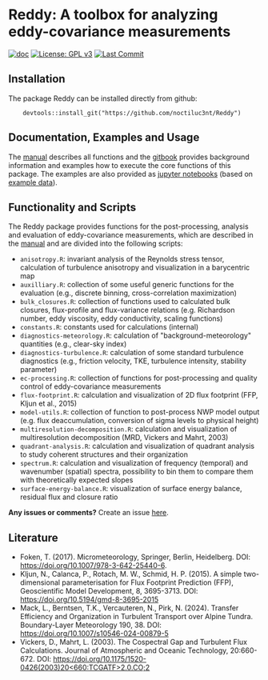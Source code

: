 # Reddy: A toolbox for analyzing eddy-covariance measurements
<!-- badges: start 
[![CRAN status](https://www.r-pkg.org/badges/version/Reddy)](https://cran.r-project.org/package=Reddy) -->
[![doc](https://img.shields.io/badge/Reddy-documentation-blue)](https://noctiluc3nt.github.io/ec_analyze/)
[![License: GPL v3](https://img.shields.io/badge/License-GPLv3-blue.svg)](https://www.gnu.org/licenses/gpl-3.0)
[![Last Commit](https://img.shields.io/github/last-commit/noctiluc3nt/Reddy)](https://github.com/noctiluc3nt/Reddy)
<!--[![maintained](https://img.shields.io/badge/maintained-black)
<!-- badges: end -->


## Installation
The package Reddy can be installed directly from github:
```
    devtools::install_git("https://github.com/noctiluc3nt/Reddy")
```

## Documentation, Examples and Usage
The [manual](https://github.com/noctiluc3nt/Reddy/tree/main/inst/manual/Reddy-manual.pdf) describes all functions and the [gitbook](https://noctiluc3nt.github.io/ec_analyze/) provides background information and examples how to execute the core functions of this package. The examples are also provided as [jupyter notebooks](https://github.com/noctiluc3nt/ec_analyze/tree/main/notebooks) (based on [example data](https://github.com/noctiluc3nt/ec_analyze/tree/main/data)).

## Functionality and Scripts
The Reddy package provides functions for the post-processing, analysis and evaluation of eddy-covariance measurements, which are described in the [manual](https://github.com/noctiluc3nt/Reddy/tree/main/inst/manual/Reddy-manual.pdf) and are divided into the following scripts:
- `anisotropy.R`: invariant analysis of the Reynolds stress tensor, calculation of turbulence anisotropy and visualization in a barycentric map
- `auxilliary.R`: collection of some useful generic functions for the evaluation (e.g., discrete binning, cross-correlation maximization)
- `bulk_closures.R`: collection of functions used to calculated bulk closures, flux-profile and flux-variance relations (e.g. Richardson number, eddy viscosity, eddy conductivity, scaling functions)
- `constants.R`: constants used for calculations (internal)
- `diagnostics-meteorology.R`: calculation of "background-meteorology" quantities (e.g., clear-sky index)
- `diagnostics-turbulence.R`: calculation of some standard turbulence diagnostics (e.g., friction velocity, TKE, turbulence intensity, stability parameter)
- `ec-processing.R`: collection of functions for post-processing and quality control of eddy-covariance measurements
- `flux-footprint.R`: calculation and visualization of 2D flux footprint (FFP, Kljun et al., 2015)
- `model-utils.R`: collection of function to post-process NWP model output (e.g. flux deaccumulation, conversion of sigma levels to physical height)
- `multiresolution-decomposition.R`: calculation and visualization of multiresolution decomposition (MRD, Vickers and Mahrt, 2003)
- `quadrant-analysis.R`: calculation and visualization of quadrant analysis to study coherent structures and their organization
- `spectrum.R`: calculation and visualization of frequency (temporal) and wavenumber (spatial) spectra, possibility to bin them to compare them with theoretically expected slopes
- `surface-energy-balance.R`: visualization of surface energy balance, residual flux and closure ratio

<!--
<image src="./inst/figures/schema2.png">



### Workflow for package building
- create documentation (Rd files) with roxygen2: `roxygen2::roxygenize("./Reddy")` 
- build package: `devtools::build("./Reddy")` or via terminal `R CMD build Reddy`
- check package: `devtools::check("./Reddy")` or via terminal `R CMD check Reddy`
-->

**Any issues or comments?** Create an issue [here](https://github.com/noctiluc3nt/Reddy/issues).

## Literature
- Foken, T. (2017). Micrometeorology, Springer, Berlin, Heidelberg. DOI: https://doi.org/10.1007/978-3-642-25440-6.
- Kljun, N., Calanca, P., Rotach, M. W., Schmid, H. P. (2015). A simple two-dimensional parameterisation for Flux Footprint
Prediction (FFP), Geoscientific Model Development, 8, 3695-3713. DOI: https://doi.org/10.5194/gmd-8-3695-2015
- Mack, L., Berntsen, T.K., Vercauteren, N., Pirk, N. (2024). Transfer Efficiency and Organization in Turbulent Transport over Alpine Tundra. Boundary-Layer Meteorology 190, 38. DOI: https://doi.org/10.1007/s10546-024-00879-5
- Vickers, D., Mahrt, L. (2003). The Cospectral Gap and Turbulent Flux Calculations. Journal of Atmospheric and Oceanic Technology, 20:660-672. DOI: 
[https://doi.org/10.1175/1520-0426(2003)20<660:TCGATF>2.0.CO;2](https://doi.org/10.1175/1520-0426(2003)20<660:TCGATF>2.0.CO;2)


